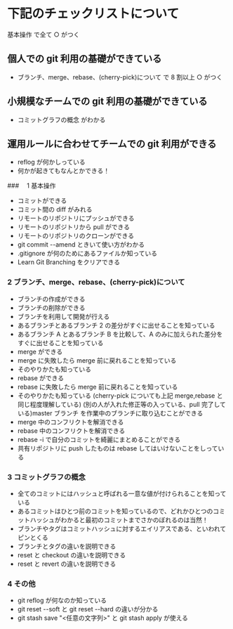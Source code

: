 # 下記のチェックリストについて

基本操作 で全て ○ がつく

## 個人での git 利用の基礎ができている

- ブランチ、merge、rebase、(cherry-pick)について で 8 割以上 ○ がつく

## 小規模なチームでの git 利用の基礎ができている

- コミットグラフの概念 がわかる

## 運用ルールに合わせてチームでの git 利用ができる

- reflog が何かしっている
- 何かが起きてもなんとかできる！

###　 1 基本操作

- コミットができる
- コミット間の diff がみれる
- リモートのリポジトリにプッシュができる
- リモートのリポジトリから pull ができる
- リモートのリポジトリのクローンができる
- git commit --amend ときいて使い方がわかる
- .gitignore が何のためにあるファイルか知っている
- Learn Git Branching をクリアできる

### 2 ブランチ、merge、rebase、(cherry-pick)について

- ブランチの作成ができる
- ブランチの削除ができる
- ブランチを利用して開発が行える
- あるブランチとあるブランチ 2 の差分がすぐに出せることを知っている
- あるブランチ A とあるブランチ B を比較して、A のみに加えられた差分をすぐに出せることを知っている
- merge ができる
- merge に失敗したら merge 前に戻れることを知っている
- そのやりかたも知っている
- rebase ができる
- rebase に失敗したら merge 前に戻れることを知っている
- そのやりかたも知っている
  (cherry-pick についても上記 merge,rebase と同じ程度理解している)
  (別の人が入れた修正等の入っている、pull 完了している)master ブランチ を作業中のブランチに取り込むことができる
- merge 中のコンフリクトを解消できる
- rebase 中のコンフリクトを解消できる
- rebase -i で自分のコミットを綺麗にまとめることができる
- 共有リポジトリに push したものは rebase してはいけないことをしっている

### 3 コミットグラフの概念

- 全てのコミットにはハッシュと呼ばれる一意な値が付けられることを知っている
- あるコミットはひとつ前のコミットを知っているので、どれかひとつのコミットハッシュがわかると最初のコミットまでさかのぼれるのは当然！
- ブランチやタグはコミットハッシュに対するエイリアスである、といわれてピンとくる
- ブランチとタグの違いを説明できる
- reset と checkout の違いを説明できる
- reset と revert の違いを説明できる

### 4 その他

- git reflog が何なのか知っている
- git reset --soft と git reset --hard の違いが分かる
- git stash save "<任意の文字列>" と git stash apply が使える
